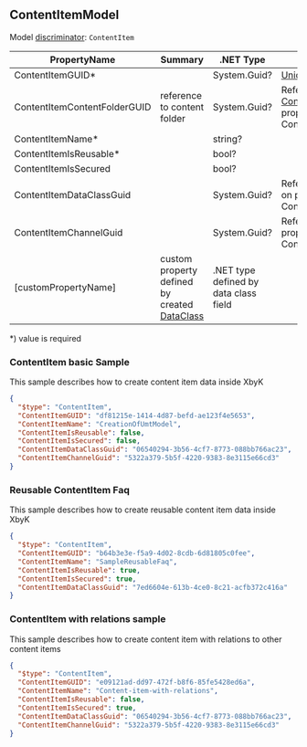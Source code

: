 <!-- generated file with tool "Kentico.Xperience.UMT.DocUtils" - edited through template "UmtModel.cshtml" -->
## ContentItemModel
Model [discriminator](../UmtModel.md#discriminator): `ContentItem`

|PropertyName|Summary|.NET Type|Notes|
|---|---|---|---|
|ContentItemGUID\*||System.Guid?|[UniqueId](../UmtModel.md#UniqueId)|
|ContentItemContentFolderGUID|reference to content folder|System.Guid?|Reference to [ContentFolderInfo](../References.md#ContentFolderInfo) on property ContentItemContentFolderID|
|ContentItemName\*||string?||
|ContentItemIsReusable\*||bool?||
|ContentItemIsSecured||bool?||
|ContentItemDataClassGuid||System.Guid?|Reference to [DataClassInfo](../References.md#DataClassInfo) on property ContentItemContentTypeID|
|ContentItemChannelGuid||System.Guid?|Reference to [ChannelInfo](../References.md#ChannelInfo) on property ContentItemChannelID|
|[customPropertyName]|custom property defined by created [DataClass](./DataClassModel.md)|.NET type defined by data class field||

<p>*) value is required</p>


### ContentItem basic Sample
This sample describes how to create content item data inside XbyK
```json
{
  "$type": "ContentItem",
  "ContentItemGUID": "df81215e-1414-4d87-befd-ae123f4e5653",
  "ContentItemName": "CreationOfUmtModel",
  "ContentItemIsReusable": false,
  "ContentItemIsSecured": false,
  "ContentItemDataClassGuid": "06540294-3b56-4cf7-8773-088bb766ac23",
  "ContentItemChannelGuid": "5322a379-5b5f-4220-9383-8e3115e66cd3"
}
```

### Reusable ContentItem Faq
This sample describes how to create reusable content item data inside XbyK
```json
{
  "$type": "ContentItem",
  "ContentItemGUID": "b64b3e3e-f5a9-4d02-8cdb-6d81805c0fee",
  "ContentItemName": "SampleReusableFaq",
  "ContentItemIsReusable": true,
  "ContentItemIsSecured": true,
  "ContentItemDataClassGuid": "7ed6604e-613b-4ce0-8c21-acfb372c416a"
}
```

### ContentItem with relations sample
This sample describes how to create content item with relations to other content items
```json
{
  "$type": "ContentItem",
  "ContentItemGUID": "e09121ad-dd97-472f-b8f6-85fe5428ed6a",
  "ContentItemName": "Content-item-with-relations",
  "ContentItemIsReusable": false,
  "ContentItemIsSecured": true,
  "ContentItemDataClassGuid": "06540294-3b56-4cf7-8773-088bb766ac23",
  "ContentItemChannelGuid": "5322a379-5b5f-4220-9383-8e3115e66cd3"
}
```
